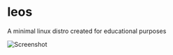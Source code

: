 # leos
A minimal linux distro created for educational purposes

![Screenshot](https://raw.githubusercontent.com/rattrap/leos/master/screenshot.png)